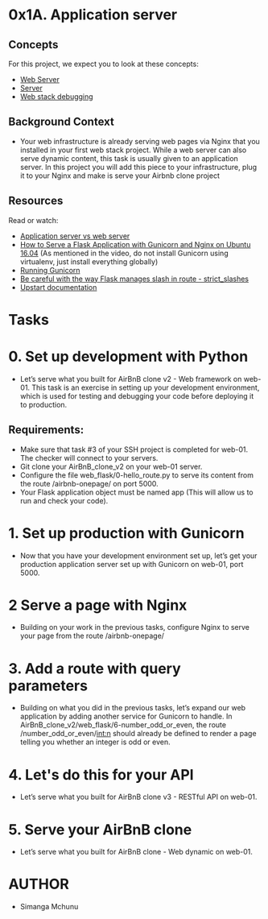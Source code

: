 # 0x1A. Application server

## Concepts
For this project, we expect you to look at these concepts:
- [Web Server](https://intranet.alxswe.com/concepts/17)
- [Server](https://intranet.alxswe.com/concepts/67)
- [Web stack debugging](https://intranet.alxswe.com/concepts/68)

## Background Context
- Your web infrastructure is already serving web pages via Nginx that you installed in your first web stack project. While a web server can also serve dynamic content, this task is usually given to an application server. In this project you will add this piece to your infrastructure, plug it to your Nginx and make is serve your Airbnb clone project

## Resources
Read or watch:
- [Application server vs web server](https://intranet.alxswe.com/rltoken/B9fOBzIxX_t1289WAuRzJw)
- [How to Serve a Flask Application with Gunicorn and Nginx on Ubuntu 16.04](https://intranet.alxswe.com/rltoken/kpG6RwmwRJHzRmGUM_ERcA) (As mentioned in the video, do not install Gunicorn using virtualenv, just install everything globally)
- [Running Gunicorn](https://intranet.alxswe.com/rltoken/2LF1j7xKJGYaUtD1HKgUeQ)
- [Be careful with the way Flask manages slash in route - strict_slashes](https://intranet.alxswe.com/rltoken/lEg0zpkkDcLtdl3VD4ACRQ)
- [Upstart documentation](https://intranet.alxswe.com/rltoken/mcEsKqFsjJA3tHAjiMknaw)
 

# Tasks
# 0. Set up development with Python
- Let’s serve what you built for AirBnB clone v2 - Web framework on web-01. This task is an exercise in setting up your development environment, which is used for testing and debugging your code before deploying it to production.

## Requirements:
- Make sure that task #3 of your SSH project is completed for web-01. The checker will connect to your servers.
- Git clone your AirBnB_clone_v2 on your web-01 server.
- Configure the file web_flask/0-hello_route.py to serve its content from the route /airbnb-onepage/ on port 5000.
- Your Flask application object must be named app (This will allow us to run and check your code).

# 1. Set up production with Gunicorn
- Now that you have your development environment set up, let’s get your production application server set up with Gunicorn on web-01, port 5000.

# 2 Serve a page with Nginx
- Building on your work in the previous tasks, configure Nginx to serve your page from the route /airbnb-onepage/

# 3. Add a route with query parameters
- Building on what you did in the previous tasks, let’s expand our web application by adding another service for Gunicorn to handle. In AirBnB_clone_v2/web_flask/6-number_odd_or_even, the route /number_odd_or_even/<int:n> should already be defined to render a page telling you whether an integer is odd or even.

# 4. Let's do this for your API
- Let’s serve what you built for AirBnB clone v3 - RESTful API on web-01.

# 5. Serve your AirBnB clone
- Let’s serve what you built for AirBnB clone - Web dynamic on web-01.


# AUTHOR
- Simanga Mchunu
